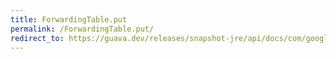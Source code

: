 ```yaml
---
title: ForwardingTable.put
permalink: /ForwardingTable.put/
redirect_to: https://guava.dev/releases/snapshot-jre/api/docs/com/google/common/collect/ForwardingTable.html#put-R-C-V-
---
```

